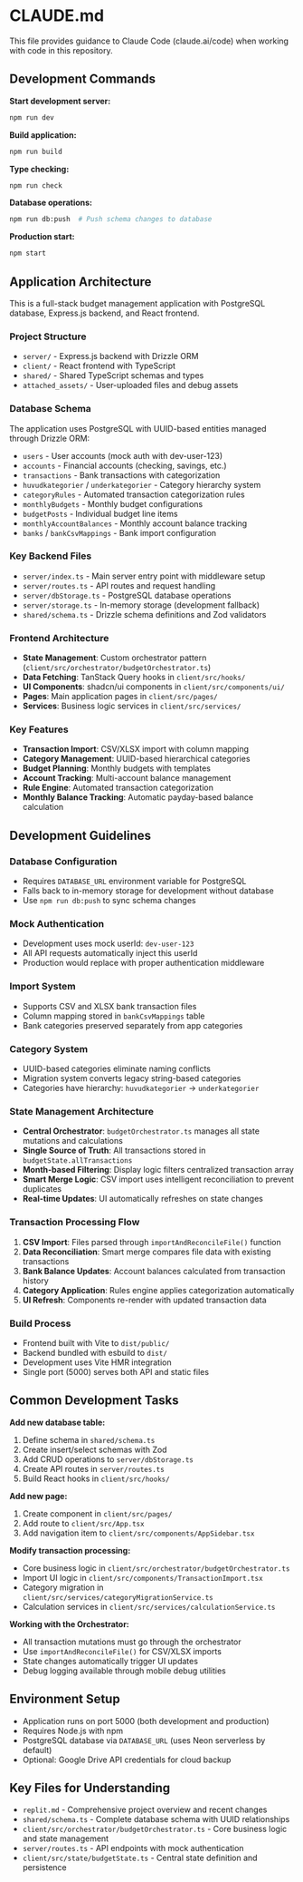 # CLAUDE.md

This file provides guidance to Claude Code (claude.ai/code) when working with code in this repository.

## Development Commands

**Start development server:**
```bash
npm run dev
```

**Build application:**
```bash
npm run build
```

**Type checking:**
```bash
npm run check
```

**Database operations:**
```bash
npm run db:push  # Push schema changes to database
```

**Production start:**
```bash
npm start
```

## Application Architecture

This is a full-stack budget management application with PostgreSQL database, Express.js backend, and React frontend.

### Project Structure
- `server/` - Express.js backend with Drizzle ORM
- `client/` - React frontend with TypeScript  
- `shared/` - Shared TypeScript schemas and types
- `attached_assets/` - User-uploaded files and debug assets

### Database Schema
The application uses PostgreSQL with UUID-based entities managed through Drizzle ORM:
- `users` - User accounts (mock auth with dev-user-123)
- `accounts` - Financial accounts (checking, savings, etc.)
- `transactions` - Bank transactions with categorization
- `huvudkategorier` / `underkategorier` - Category hierarchy system
- `categoryRules` - Automated transaction categorization rules
- `monthlyBudgets` - Monthly budget configurations
- `budgetPosts` - Individual budget line items
- `monthlyAccountBalances` - Monthly account balance tracking
- `banks` / `bankCsvMappings` - Bank import configuration

### Key Backend Files
- `server/index.ts` - Main server entry point with middleware setup
- `server/routes.ts` - API routes and request handling
- `server/dbStorage.ts` - PostgreSQL database operations
- `server/storage.ts` - In-memory storage (development fallback)
- `shared/schema.ts` - Drizzle schema definitions and Zod validators

### Frontend Architecture
- **State Management**: Custom orchestrator pattern (`client/src/orchestrator/budgetOrchestrator.ts`)
- **Data Fetching**: TanStack Query hooks in `client/src/hooks/`
- **UI Components**: shadcn/ui components in `client/src/components/ui/`
- **Pages**: Main application pages in `client/src/pages/`
- **Services**: Business logic services in `client/src/services/`

### Key Features
- **Transaction Import**: CSV/XLSX import with column mapping
- **Category Management**: UUID-based hierarchical categories
- **Budget Planning**: Monthly budgets with templates
- **Account Tracking**: Multi-account balance management
- **Rule Engine**: Automated transaction categorization
- **Monthly Balance Tracking**: Automatic payday-based balance calculation

## Development Guidelines

### Database Configuration
- Requires `DATABASE_URL` environment variable for PostgreSQL
- Falls back to in-memory storage for development without database
- Use `npm run db:push` to sync schema changes

### Mock Authentication
- Development uses mock userId: `dev-user-123`
- All API requests automatically inject this userId
- Production would replace with proper authentication middleware

### Import System
- Supports CSV and XLSX bank transaction files
- Column mapping stored in `bankCsvMappings` table
- Bank categories preserved separately from app categories

### Category System
- UUID-based categories eliminate naming conflicts
- Migration system converts legacy string-based categories
- Categories have hierarchy: `huvudkategorier` -> `underkategorier`

### State Management Architecture
- **Central Orchestrator**: `budgetOrchestrator.ts` manages all state mutations and calculations
- **Single Source of Truth**: All transactions stored in `budgetState.allTransactions`
- **Month-based Filtering**: Display logic filters centralized transaction array
- **Smart Merge Logic**: CSV import uses intelligent reconciliation to prevent duplicates
- **Real-time Updates**: UI automatically refreshes on state changes

### Transaction Processing Flow
1. **CSV Import**: Files parsed through `importAndReconcileFile()` function
2. **Data Reconciliation**: Smart merge compares file data with existing transactions
3. **Bank Balance Updates**: Account balances calculated from transaction history
4. **Category Application**: Rules engine applies categorization automatically
5. **UI Refresh**: Components re-render with updated transaction data

### Build Process
- Frontend built with Vite to `dist/public/`
- Backend bundled with esbuild to `dist/`
- Development uses Vite HMR integration
- Single port (5000) serves both API and static files

## Common Development Tasks

**Add new database table:**
1. Define schema in `shared/schema.ts`
2. Create insert/select schemas with Zod
3. Add CRUD operations to `server/dbStorage.ts`
4. Create API routes in `server/routes.ts`
5. Build React hooks in `client/src/hooks/`

**Add new page:**
1. Create component in `client/src/pages/`
2. Add route to `client/src/App.tsx`
3. Add navigation item to `client/src/components/AppSidebar.tsx`

**Modify transaction processing:**
- Core business logic in `client/src/orchestrator/budgetOrchestrator.ts`
- Import UI logic in `client/src/components/TransactionImport.tsx`
- Category migration in `client/src/services/categoryMigrationService.ts`
- Calculation services in `client/src/services/calculationService.ts`

**Working with the Orchestrator:**
- All transaction mutations must go through the orchestrator
- Use `importAndReconcileFile()` for CSV/XLSX imports
- State changes automatically trigger UI updates
- Debug logging available through mobile debug utilities

## Environment Setup
- Application runs on port 5000 (both development and production)  
- Requires Node.js with npm
- PostgreSQL database via `DATABASE_URL` (uses Neon serverless by default)
- Optional: Google Drive API credentials for cloud backup

## Key Files for Understanding
- `replit.md` - Comprehensive project overview and recent changes
- `shared/schema.ts` - Complete database schema with UUID relationships
- `client/src/orchestrator/budgetOrchestrator.ts` - Core business logic and state management
- `server/routes.ts` - API endpoints with mock authentication
- `client/src/state/budgetState.ts` - Central state definition and persistence